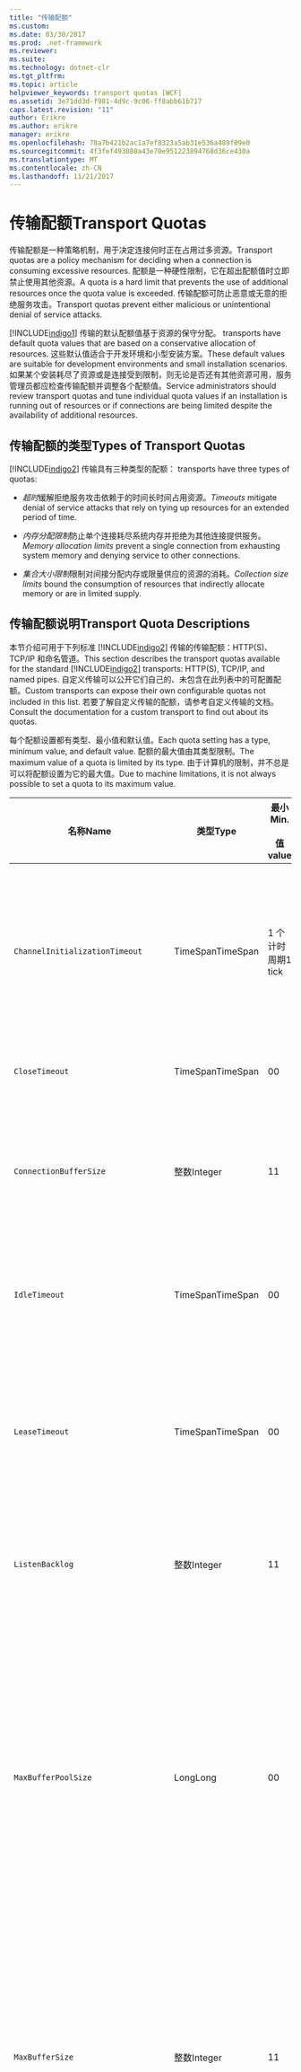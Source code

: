 ```yaml
---
title: "传输配额"
ms.custom: 
ms.date: 03/30/2017
ms.prod: .net-framework
ms.reviewer: 
ms.suite: 
ms.technology: dotnet-clr
ms.tgt_pltfrm: 
ms.topic: article
helpviewer_keywords: transport quotas [WCF]
ms.assetid: 3e71dd3d-f981-4d9c-9c06-ff8abb61b717
caps.latest.revision: "11"
author: Erikre
ms.author: erikre
manager: erikre
ms.openlocfilehash: 78a7b421b2ac1a7ef8323a5ab31e536a489f09e0
ms.sourcegitcommit: 4f3fef493080a43e70e951223894768d36ce430a
ms.translationtype: MT
ms.contentlocale: zh-CN
ms.lasthandoff: 11/21/2017
---
```

# <a name="transport-quotas"></a><span data-ttu-id="4962f-102">传输配额</span><span class="sxs-lookup"><span data-stu-id="4962f-102">Transport Quotas</span></span>
<span data-ttu-id="4962f-103">传输配额是一种策略机制，用于决定连接何时正在占用过多资源。</span><span class="sxs-lookup"><span data-stu-id="4962f-103">Transport quotas are a policy mechanism for deciding when a connection is consuming excessive resources.</span></span> <span data-ttu-id="4962f-104">配额是一种硬性限制，它在超出配额值时立即禁止使用其他资源。</span><span class="sxs-lookup"><span data-stu-id="4962f-104">A quota is a hard limit that prevents the use of additional resources once the quota value is exceeded.</span></span> <span data-ttu-id="4962f-105">传输配额可防止恶意或无意的拒绝服务攻击。</span><span class="sxs-lookup"><span data-stu-id="4962f-105">Transport quotas prevent either malicious or unintentional denial of service attacks.</span></span>  
  
 [!INCLUDE[indigo1](../../../../includes/indigo1-md.md)]<span data-ttu-id="4962f-106"> 传输的默认配额值基于资源的保守分配。</span><span class="sxs-lookup"><span data-stu-id="4962f-106"> transports have default quota values that are based on a conservative allocation of resources.</span></span> <span data-ttu-id="4962f-107">这些默认值适合于开发环境和小型安装方案。</span><span class="sxs-lookup"><span data-stu-id="4962f-107">These default values are suitable for development environments and small installation scenarios.</span></span> <span data-ttu-id="4962f-108">如果某个安装耗尽了资源或是连接受到限制，则无论是否还有其他资源可用，服务管理员都应检查传输配额并调整各个配额值。</span><span class="sxs-lookup"><span data-stu-id="4962f-108">Service administrators should review transport quotas and tune individual quota values if an installation is running out of resources or if connections are being limited despite the availability of additional resources.</span></span>  
  
## <a name="types-of-transport-quotas"></a><span data-ttu-id="4962f-109">传输配额的类型</span><span class="sxs-lookup"><span data-stu-id="4962f-109">Types of Transport Quotas</span></span>  
 [!INCLUDE[indigo2](../../../../includes/indigo2-md.md)]<span data-ttu-id="4962f-110"> 传输具有三种类型的配额：</span><span class="sxs-lookup"><span data-stu-id="4962f-110"> transports have three types of quotas:</span></span>  
  
-   <span data-ttu-id="4962f-111">*超时*缓解拒绝服务攻击依赖于的时间长时间占用资源。</span><span class="sxs-lookup"><span data-stu-id="4962f-111">*Timeouts* mitigate denial of service attacks that rely on tying up resources for an extended period of time.</span></span>  
  
-   <span data-ttu-id="4962f-112">*内存分配限制*防止单个连接耗尽系统内存并拒绝为其他连接提供服务。</span><span class="sxs-lookup"><span data-stu-id="4962f-112">*Memory allocation limits* prevent a single connection from exhausting system memory and denying service to other connections.</span></span>  
  
-   <span data-ttu-id="4962f-113">*集合大小限制*限制对间接分配内存或限量供应的资源的消耗。</span><span class="sxs-lookup"><span data-stu-id="4962f-113">*Collection size limits* bound the consumption of resources that indirectly allocate memory or are in limited supply.</span></span>  
  
## <a name="transport-quota-descriptions"></a><span data-ttu-id="4962f-114">传输配额说明</span><span class="sxs-lookup"><span data-stu-id="4962f-114">Transport Quota Descriptions</span></span>  
 <span data-ttu-id="4962f-115">本节介绍可用于下列标准 [!INCLUDE[indigo2](../../../../includes/indigo2-md.md)] 传输的传输配额：HTTP(S)、TCP/IP 和命名管道。</span><span class="sxs-lookup"><span data-stu-id="4962f-115">This section describes the transport quotas available for the standard [!INCLUDE[indigo2](../../../../includes/indigo2-md.md)] transports: HTTP(S), TCP/IP, and named pipes.</span></span> <span data-ttu-id="4962f-116">自定义传输可以公开它们自己的、未包含在此列表中的可配置配额。</span><span class="sxs-lookup"><span data-stu-id="4962f-116">Custom transports can expose their own configurable quotas not included in this list.</span></span> <span data-ttu-id="4962f-117">若要了解自定义传输的配额，请参考自定义传输的文档。</span><span class="sxs-lookup"><span data-stu-id="4962f-117">Consult the documentation for a custom transport to find out about its quotas.</span></span>  
  
 <span data-ttu-id="4962f-118">每个配额设置都有类型、最小值和默认值。</span><span class="sxs-lookup"><span data-stu-id="4962f-118">Each quota setting has a type, minimum value, and default value.</span></span> <span data-ttu-id="4962f-119">配额的最大值由其类型限制。</span><span class="sxs-lookup"><span data-stu-id="4962f-119">The maximum value of a quota is limited by its type.</span></span> <span data-ttu-id="4962f-120">由于计算机的限制，并不总是可以将配额设置为它的最大值。</span><span class="sxs-lookup"><span data-stu-id="4962f-120">Due to machine limitations, it is not always possible to set a quota to its maximum value.</span></span>  
  
|<span data-ttu-id="4962f-121">名称</span><span class="sxs-lookup"><span data-stu-id="4962f-121">Name</span></span>|<span data-ttu-id="4962f-122">类型</span><span class="sxs-lookup"><span data-stu-id="4962f-122">Type</span></span>|<span data-ttu-id="4962f-123">最小</span><span class="sxs-lookup"><span data-stu-id="4962f-123">Min.</span></span><br /><br /> <span data-ttu-id="4962f-124">值</span><span class="sxs-lookup"><span data-stu-id="4962f-124">value</span></span>|<span data-ttu-id="4962f-125">默认</span><span class="sxs-lookup"><span data-stu-id="4962f-125">Default</span></span><br /><br /> <span data-ttu-id="4962f-126">值</span><span class="sxs-lookup"><span data-stu-id="4962f-126">value</span></span>|<span data-ttu-id="4962f-127">描述</span><span class="sxs-lookup"><span data-stu-id="4962f-127">Description</span></span>|  
|----------|----------|--------------------|-----------------------|-----------------|  
|`ChannelInitializationTimeout`|<span data-ttu-id="4962f-128">TimeSpan</span><span class="sxs-lookup"><span data-stu-id="4962f-128">TimeSpan</span></span>|<span data-ttu-id="4962f-129">1 个计时周期</span><span class="sxs-lookup"><span data-stu-id="4962f-129">1 tick</span></span>|<span data-ttu-id="4962f-130">5 秒</span><span class="sxs-lookup"><span data-stu-id="4962f-130">5 sec</span></span>|<span data-ttu-id="4962f-131">初始读取过程中等待连接发送前导码的最长时间。</span><span class="sxs-lookup"><span data-stu-id="4962f-131">Maximum time to wait for a connection to send the preamble during the initial read.</span></span> <span data-ttu-id="4962f-132">此数据在进行身份验证前接收。</span><span class="sxs-lookup"><span data-stu-id="4962f-132">This data is received before authentication occurs.</span></span> <span data-ttu-id="4962f-133">此设置通常要比 `ReceiveTimeout` 配额值小得多。</span><span class="sxs-lookup"><span data-stu-id="4962f-133">This setting is generally much smaller than the `ReceiveTimeout` quota value.</span></span>|  
|`CloseTimeout`|<span data-ttu-id="4962f-134">TimeSpan</span><span class="sxs-lookup"><span data-stu-id="4962f-134">TimeSpan</span></span>|<span data-ttu-id="4962f-135">0</span><span class="sxs-lookup"><span data-stu-id="4962f-135">0</span></span>|<span data-ttu-id="4962f-136">1 分钟</span><span class="sxs-lookup"><span data-stu-id="4962f-136">1 min</span></span>|<span data-ttu-id="4962f-137">在传输引发异常之前等待连接关闭的最长时间。</span><span class="sxs-lookup"><span data-stu-id="4962f-137">Maximum time to wait for a connection to close before the transport raises an exception.</span></span>|  
|`ConnectionBufferSize`|<span data-ttu-id="4962f-138">整数</span><span class="sxs-lookup"><span data-stu-id="4962f-138">Integer</span></span>|<span data-ttu-id="4962f-139">1</span><span class="sxs-lookup"><span data-stu-id="4962f-139">1</span></span>|<span data-ttu-id="4962f-140">8 KB</span><span class="sxs-lookup"><span data-stu-id="4962f-140">8 KB</span></span>|<span data-ttu-id="4962f-141">基础传输的传输和接收缓冲区的大小（以字节为单位）。</span><span class="sxs-lookup"><span data-stu-id="4962f-141">Size, in bytes, of the transmit and receive buffers of the underlying transport.</span></span> <span data-ttu-id="4962f-142">增加缓冲区大小可以在发送较大消息时提高吞吐量。</span><span class="sxs-lookup"><span data-stu-id="4962f-142">Increasing the buffer size can improve throughput when sending large messages.</span></span>|  
|`IdleTimeout`|<span data-ttu-id="4962f-143">TimeSpan</span><span class="sxs-lookup"><span data-stu-id="4962f-143">TimeSpan</span></span>|<span data-ttu-id="4962f-144">0</span><span class="sxs-lookup"><span data-stu-id="4962f-144">0</span></span>|<span data-ttu-id="4962f-145">2 分钟</span><span class="sxs-lookup"><span data-stu-id="4962f-145">2 min</span></span>|<span data-ttu-id="4962f-146">已入池连接在关闭前可以保持空闲状态的最长时间。</span><span class="sxs-lookup"><span data-stu-id="4962f-146">Maximum time a pooled connection can remain idle before being closed.</span></span><br /><br /> <span data-ttu-id="4962f-147">此设置仅适用于入池连接。</span><span class="sxs-lookup"><span data-stu-id="4962f-147">This setting only applies to pooled connections.</span></span>|  
|`LeaseTimeout`|<span data-ttu-id="4962f-148">TimeSpan</span><span class="sxs-lookup"><span data-stu-id="4962f-148">TimeSpan</span></span>|<span data-ttu-id="4962f-149">0</span><span class="sxs-lookup"><span data-stu-id="4962f-149">0</span></span>|<span data-ttu-id="4962f-150">5 分钟</span><span class="sxs-lookup"><span data-stu-id="4962f-150">5 min</span></span>|<span data-ttu-id="4962f-151">已入池的活动连接的最长生存期。</span><span class="sxs-lookup"><span data-stu-id="4962f-151">Maximum lifetime of an active pooled connection.</span></span> <span data-ttu-id="4962f-152">在指定时间过后，连接会在当前请求得到服务后立即关闭。</span><span class="sxs-lookup"><span data-stu-id="4962f-152">After the specified time elapses, the connection closes once the current request is serviced.</span></span><br /><br /> <span data-ttu-id="4962f-153">此设置仅适用于入池连接。</span><span class="sxs-lookup"><span data-stu-id="4962f-153">This setting only applies to pooled connections.</span></span>|  
|`ListenBacklog`|<span data-ttu-id="4962f-154">整数</span><span class="sxs-lookup"><span data-stu-id="4962f-154">Integer</span></span>|<span data-ttu-id="4962f-155">1</span><span class="sxs-lookup"><span data-stu-id="4962f-155">1</span></span>|<span data-ttu-id="4962f-156">10</span><span class="sxs-lookup"><span data-stu-id="4962f-156">10</span></span>|<span data-ttu-id="4962f-157">在通往该终结点的其他连接被拒绝之前，侦听器可以拥有的尚未得到服务的连接的最大数量。</span><span class="sxs-lookup"><span data-stu-id="4962f-157">Maximum number of connections that the listener can have unserviced before additional connections to that endpoint are denied.</span></span>|  
|`MaxBufferPoolSize`|<span data-ttu-id="4962f-158">Long</span><span class="sxs-lookup"><span data-stu-id="4962f-158">Long</span></span>|<span data-ttu-id="4962f-159">0</span><span class="sxs-lookup"><span data-stu-id="4962f-159">0</span></span>|<span data-ttu-id="4962f-160">512 KB</span><span class="sxs-lookup"><span data-stu-id="4962f-160">512 KB</span></span>|<span data-ttu-id="4962f-161">传输用于形成可重用消息缓冲池的最大内存（以字节为单位）。</span><span class="sxs-lookup"><span data-stu-id="4962f-161">Maximum memory, in bytes, that the transport devotes to pooling reusable message buffers.</span></span> <span data-ttu-id="4962f-162">当池无法提供消息缓冲区时，系统会分配新的缓冲区以供临时使用。</span><span class="sxs-lookup"><span data-stu-id="4962f-162">When the pool cannot supply a message buffer, a new buffer is allocated for temporary use.</span></span><br /><br /> <span data-ttu-id="4962f-163">创建许多通道工厂或侦听器的安装可能会为缓冲池分配大量内存。</span><span class="sxs-lookup"><span data-stu-id="4962f-163">Installations that create many channel factories or listeners can allocate large amounts of memory for buffer pools.</span></span> <span data-ttu-id="4962f-164">在这种情况下，减小此缓冲区大小可以极大地降低内存使用率。</span><span class="sxs-lookup"><span data-stu-id="4962f-164">Reducing this buffer size can greatly reduce memory usage in this scenario.</span></span>|  
|`MaxBufferSize`|<span data-ttu-id="4962f-165">整数</span><span class="sxs-lookup"><span data-stu-id="4962f-165">Integer</span></span>|<span data-ttu-id="4962f-166">1</span><span class="sxs-lookup"><span data-stu-id="4962f-166">1</span></span>|<span data-ttu-id="4962f-167">64 KB</span><span class="sxs-lookup"><span data-stu-id="4962f-167">64 KB</span></span>|<span data-ttu-id="4962f-168">用于对数据进行流处理的缓冲区的最大大小（以字节为单位）。</span><span class="sxs-lookup"><span data-stu-id="4962f-168">Maximum size, in bytes, of a buffer used for streaming data.</span></span> <span data-ttu-id="4962f-169">如果未设置此传输配额，或传输未使用流，则该配额值与 `MaxReceivedMessageSize` 配额值和 <xref:System.Int32.MaxValue> 中的较小值相同。</span><span class="sxs-lookup"><span data-stu-id="4962f-169">If this transport quota is not set, or the transport is not using streaming, then the quota value is the same as the smaller of the `MaxReceivedMessageSize` quota value and <xref:System.Int32.MaxValue>.</span></span>|  
|`MaxOutboundConnectionsPerEndpoint`|<span data-ttu-id="4962f-170">整数</span><span class="sxs-lookup"><span data-stu-id="4962f-170">Integer</span></span>|<span data-ttu-id="4962f-171">1</span><span class="sxs-lookup"><span data-stu-id="4962f-171">1</span></span>|<span data-ttu-id="4962f-172">10</span><span class="sxs-lookup"><span data-stu-id="4962f-172">10</span></span>|<span data-ttu-id="4962f-173">可以与特定终结点相关联的传出连接的最大数量。</span><span class="sxs-lookup"><span data-stu-id="4962f-173">Maximum number of outgoing connections that can be associated with a particular endpoint.</span></span><br /><br /> <span data-ttu-id="4962f-174">此设置仅适用于入池连接。</span><span class="sxs-lookup"><span data-stu-id="4962f-174">This setting only applies to pooled connections.</span></span>|  
|`MaxOutputDelay`|<span data-ttu-id="4962f-175">TimeSpan</span><span class="sxs-lookup"><span data-stu-id="4962f-175">TimeSpan</span></span>|<span data-ttu-id="4962f-176">0</span><span class="sxs-lookup"><span data-stu-id="4962f-176">0</span></span>|<span data-ttu-id="4962f-177">200 毫秒</span><span class="sxs-lookup"><span data-stu-id="4962f-177">200 ms</span></span>|<span data-ttu-id="4962f-178">在执行发送操作后为在单个操作中批处理其他消息而等待的最长时间。</span><span class="sxs-lookup"><span data-stu-id="4962f-178">Maximum time to wait after a send operation for batching additional messages in a single operation.</span></span> <span data-ttu-id="4962f-179">如果基础传输的缓冲区变满，则消息会较早发送。</span><span class="sxs-lookup"><span data-stu-id="4962f-179">Messages are sent earlier if the buffer of the underlying transport becomes full.</span></span> <span data-ttu-id="4962f-180">发送其他消息不会重置延迟期。</span><span class="sxs-lookup"><span data-stu-id="4962f-180">Sending additional messages does not reset the delay period.</span></span>|  
|`MaxPendingAccepts`|<span data-ttu-id="4962f-181">整数</span><span class="sxs-lookup"><span data-stu-id="4962f-181">Integer</span></span>|<span data-ttu-id="4962f-182">1</span><span class="sxs-lookup"><span data-stu-id="4962f-182">1</span></span>|<span data-ttu-id="4962f-183">1</span><span class="sxs-lookup"><span data-stu-id="4962f-183">1</span></span>|<span data-ttu-id="4962f-184">侦听器可拥有并等待的最大通道接受数。</span><span class="sxs-lookup"><span data-stu-id="4962f-184">Maximum number of accepts for channels that the listener can have waiting.</span></span><br /><br /> <span data-ttu-id="4962f-185">在接受完成与新的接受开始之间有一个时间间隔。</span><span class="sxs-lookup"><span data-stu-id="4962f-185">There is an interval of time between the accept completing and a new accept starting.</span></span> <span data-ttu-id="4962f-186">增加此集合大小可以防止在此时间间隔中连接的客户端被丢弃。</span><span class="sxs-lookup"><span data-stu-id="4962f-186">Increasing this collection size can prevent clients that connect during this interval from being dropped.</span></span>|  
|`MaxPendingConnections`|<span data-ttu-id="4962f-187">整数</span><span class="sxs-lookup"><span data-stu-id="4962f-187">Integer</span></span>|<span data-ttu-id="4962f-188">1</span><span class="sxs-lookup"><span data-stu-id="4962f-188">1</span></span>|<span data-ttu-id="4962f-189">10</span><span class="sxs-lookup"><span data-stu-id="4962f-189">10</span></span>|<span data-ttu-id="4962f-190">侦听器可以拥有的正在等待应用程序接受的最大连接数。</span><span class="sxs-lookup"><span data-stu-id="4962f-190">Maximum number of connections that the listener can have waiting to be accepted by the application.</span></span> <span data-ttu-id="4962f-191">超出此配额值时，新的传入连接会被丢弃而不是等待接受。</span><span class="sxs-lookup"><span data-stu-id="4962f-191">When this quota value is exceeded, new incoming connections are dropped rather than waiting to be accepted.</span></span><br /><br /> <span data-ttu-id="4962f-192">连接功能（如消息安全）可能会使客户端打开多个连接。</span><span class="sxs-lookup"><span data-stu-id="4962f-192">Connection features such as message security can cause a client to open more than one connection.</span></span> <span data-ttu-id="4962f-193">在设置此配额值时，服务管理员应该考虑这些额外的连接。</span><span class="sxs-lookup"><span data-stu-id="4962f-193">Service administrators should account for these additional connections when setting this quota value.</span></span>|  
|`MaxReceivedMessageSize`|<span data-ttu-id="4962f-194">Long</span><span class="sxs-lookup"><span data-stu-id="4962f-194">Long</span></span>|<span data-ttu-id="4962f-195">1</span><span class="sxs-lookup"><span data-stu-id="4962f-195">1</span></span>|<span data-ttu-id="4962f-196">64 KB</span><span class="sxs-lookup"><span data-stu-id="4962f-196">64 KB</span></span>|<span data-ttu-id="4962f-197">所接收消息（包括消息头）的最大大小（以字节为单位）；超出此大小，传输将引发异常。</span><span class="sxs-lookup"><span data-stu-id="4962f-197">Maximum size, in bytes, of a received message, including headers, before the transport raises an exception.</span></span>|  
|`OpenTimeout`|<span data-ttu-id="4962f-198">TimeSpan</span><span class="sxs-lookup"><span data-stu-id="4962f-198">TimeSpan</span></span>|<span data-ttu-id="4962f-199">0</span><span class="sxs-lookup"><span data-stu-id="4962f-199">0</span></span>|<span data-ttu-id="4962f-200">1 分钟</span><span class="sxs-lookup"><span data-stu-id="4962f-200">1 min</span></span>|<span data-ttu-id="4962f-201">在传输引发异常之前等待连接建立的最长时间。</span><span class="sxs-lookup"><span data-stu-id="4962f-201">Maximum time to wait for a connection to be established before the transport raises an exception.</span></span>|  
|`ReceiveTimeout`|<span data-ttu-id="4962f-202">TimeSpan</span><span class="sxs-lookup"><span data-stu-id="4962f-202">TimeSpan</span></span>|<span data-ttu-id="4962f-203">0</span><span class="sxs-lookup"><span data-stu-id="4962f-203">0</span></span>|<span data-ttu-id="4962f-204">10 分钟</span><span class="sxs-lookup"><span data-stu-id="4962f-204">10 min</span></span>|<span data-ttu-id="4962f-205">在传输引发异常之前等待读取操作完成的最长时间。</span><span class="sxs-lookup"><span data-stu-id="4962f-205">Maximum time to wait for a read operation to complete before the transport raises an exception.</span></span>|  
|`SendTimeout`|<span data-ttu-id="4962f-206">Timespan</span><span class="sxs-lookup"><span data-stu-id="4962f-206">Timespan</span></span>|<span data-ttu-id="4962f-207">0</span><span class="sxs-lookup"><span data-stu-id="4962f-207">0</span></span>|<span data-ttu-id="4962f-208">1 分钟</span><span class="sxs-lookup"><span data-stu-id="4962f-208">1 min</span></span>|<span data-ttu-id="4962f-209">在传输引发异常之前等待写入操作完成的最长时间。</span><span class="sxs-lookup"><span data-stu-id="4962f-209">Maximum time to wait for a write operation to complete before the transport raises an exception.</span></span>|  
  
 <span data-ttu-id="4962f-210">在通过绑定或配置进行设置时，传输配额 `MaxPendingConnections` 和 `MaxOutboundConnectionsPerEndpoint` 被组合为单个传输配额，称为 `MaxConnections`。</span><span class="sxs-lookup"><span data-stu-id="4962f-210">The transport quotas `MaxPendingConnections` and `MaxOutboundConnectionsPerEndpoint` are combined into a single transport quota called `MaxConnections` when set through the binding or configuration.</span></span> <span data-ttu-id="4962f-211">只有使用绑定元素才能分别设置这些配额值。</span><span class="sxs-lookup"><span data-stu-id="4962f-211">Only the binding element allows setting these quota values individually.</span></span> <span data-ttu-id="4962f-212">`MaxConnections` 传输配额具有相同的最小值和默认值。</span><span class="sxs-lookup"><span data-stu-id="4962f-212">The `MaxConnections` transport quota has the same minimum and default values.</span></span>  
  
## <a name="setting-transport-quotas"></a><span data-ttu-id="4962f-213">设置传输配额</span><span class="sxs-lookup"><span data-stu-id="4962f-213">Setting Transport Quotas</span></span>  
 <span data-ttu-id="4962f-214">传输配额通过传输绑定元素、传输绑定、应用程序配置或宿主策略进行设置。</span><span class="sxs-lookup"><span data-stu-id="4962f-214">Transport quotas are set through the transport binding element, the transport binding, application configuration, or host policy.</span></span> <span data-ttu-id="4962f-215">本文档不涉及通过宿主策略设置传输的内容。</span><span class="sxs-lookup"><span data-stu-id="4962f-215">This document does not cover setting transports through host policy.</span></span> <span data-ttu-id="4962f-216">若要了解宿主策略配额的设置，请参考基础传输的文档。</span><span class="sxs-lookup"><span data-stu-id="4962f-216">Consult the documentation for the underlying transport to discover the settings for host policy quotas.</span></span> <span data-ttu-id="4962f-217">[配置 HTTP 和 HTTPS](../../../../docs/framework/wcf/feature-details/configuring-http-and-https.md)主题介绍 Http.sys 驱动程序的配额设置。</span><span class="sxs-lookup"><span data-stu-id="4962f-217">The [Configuring HTTP and HTTPS](../../../../docs/framework/wcf/feature-details/configuring-http-and-https.md) topic describes quota settings for the Http.sys driver.</span></span> <span data-ttu-id="4962f-218">有关对 HTTP、TCP/IP 和命名管道连接配置 Windows 限制的更多信息，请参见 Microsoft 知识库。</span><span class="sxs-lookup"><span data-stu-id="4962f-218">Search the Microsoft Knowledge Base for more information about configuring Windows limits on HTTP, TCP/IP, and named pipe connections.</span></span>  
  
 <span data-ttu-id="4962f-219">其他类型的配额间接应用于传输。</span><span class="sxs-lookup"><span data-stu-id="4962f-219">Other types of quotas apply indirectly to transports.</span></span> <span data-ttu-id="4962f-220">传输用来将消息转换为字节的消息编码器可以具有它自己的配额设置。</span><span class="sxs-lookup"><span data-stu-id="4962f-220">The message encoder that the transport uses to transform a message into bytes can have its own quota settings.</span></span> <span data-ttu-id="4962f-221">但是，这些配额独立于所使用的传输类型。</span><span class="sxs-lookup"><span data-stu-id="4962f-221">However, these quotas are independent of the type of transport being used.</span></span>  
  
### <a name="controlling-transport-quotas-from-the-binding-element"></a><span data-ttu-id="4962f-222">通过绑定元素控制传输配额</span><span class="sxs-lookup"><span data-stu-id="4962f-222">Controlling Transport Quotas from the Binding Element</span></span>  
 <span data-ttu-id="4962f-223">通过绑定元素设置传输配额为控制传输行为提供了最大的灵活性。</span><span class="sxs-lookup"><span data-stu-id="4962f-223">Setting transport quotas through the binding element offers the greatest flexibility in controlling the transport's behavior.</span></span> <span data-ttu-id="4962f-224">生成通道时，将从绑定中获取关闭、打开、接收和发送操作的默认超时值。</span><span class="sxs-lookup"><span data-stu-id="4962f-224">The default timeouts for Close, Open, Receive, and Send operations are taken from the binding when a channel is built.</span></span>  
  
|<span data-ttu-id="4962f-225">名称</span><span class="sxs-lookup"><span data-stu-id="4962f-225">Name</span></span>|<span data-ttu-id="4962f-226">HTTP</span><span class="sxs-lookup"><span data-stu-id="4962f-226">HTTP</span></span>|<span data-ttu-id="4962f-227">TCP/IP</span><span class="sxs-lookup"><span data-stu-id="4962f-227">TCP/IP</span></span>|<span data-ttu-id="4962f-228">命名管道</span><span class="sxs-lookup"><span data-stu-id="4962f-228">Named pipe</span></span>|  
|----------|----------|-------------|----------------|  
|`ChannelInitializationTimeout`||<span data-ttu-id="4962f-229">X</span><span class="sxs-lookup"><span data-stu-id="4962f-229">X</span></span>|<span data-ttu-id="4962f-230">X</span><span class="sxs-lookup"><span data-stu-id="4962f-230">X</span></span>|  
|`CloseTimeout`||||  
|`ConnectionBufferSize`||<span data-ttu-id="4962f-231">X</span><span class="sxs-lookup"><span data-stu-id="4962f-231">X</span></span>|<span data-ttu-id="4962f-232">X</span><span class="sxs-lookup"><span data-stu-id="4962f-232">X</span></span>|  
|`IdleTimeout`||<span data-ttu-id="4962f-233">X</span><span class="sxs-lookup"><span data-stu-id="4962f-233">X</span></span>|<span data-ttu-id="4962f-234">X</span><span class="sxs-lookup"><span data-stu-id="4962f-234">X</span></span>|  
|`LeaseTimeout`||<span data-ttu-id="4962f-235">X</span><span class="sxs-lookup"><span data-stu-id="4962f-235">X</span></span>||  
|`ListenBacklog`||<span data-ttu-id="4962f-236">X</span><span class="sxs-lookup"><span data-stu-id="4962f-236">X</span></span>||  
|`MaxBufferPoolSize`|<span data-ttu-id="4962f-237">X</span><span class="sxs-lookup"><span data-stu-id="4962f-237">X</span></span>|<span data-ttu-id="4962f-238">X</span><span class="sxs-lookup"><span data-stu-id="4962f-238">X</span></span>|<span data-ttu-id="4962f-239">X</span><span class="sxs-lookup"><span data-stu-id="4962f-239">X</span></span>|  
|`MaxBufferSize`|<span data-ttu-id="4962f-240">X</span><span class="sxs-lookup"><span data-stu-id="4962f-240">X</span></span>|<span data-ttu-id="4962f-241">X</span><span class="sxs-lookup"><span data-stu-id="4962f-241">X</span></span>|<span data-ttu-id="4962f-242">X</span><span class="sxs-lookup"><span data-stu-id="4962f-242">X</span></span>|  
|`MaxOutboundConnectionsPerEndpoint`||<span data-ttu-id="4962f-243">X</span><span class="sxs-lookup"><span data-stu-id="4962f-243">X</span></span>|<span data-ttu-id="4962f-244">X</span><span class="sxs-lookup"><span data-stu-id="4962f-244">X</span></span>|  
|`MaxOutputDelay`||<span data-ttu-id="4962f-245">X</span><span class="sxs-lookup"><span data-stu-id="4962f-245">X</span></span>|<span data-ttu-id="4962f-246">X</span><span class="sxs-lookup"><span data-stu-id="4962f-246">X</span></span>|  
|`MaxPendingAccepts`||<span data-ttu-id="4962f-247">X</span><span class="sxs-lookup"><span data-stu-id="4962f-247">X</span></span>|<span data-ttu-id="4962f-248">X</span><span class="sxs-lookup"><span data-stu-id="4962f-248">X</span></span>|  
|`MaxPendingConnections`||<span data-ttu-id="4962f-249">X</span><span class="sxs-lookup"><span data-stu-id="4962f-249">X</span></span>|<span data-ttu-id="4962f-250">X</span><span class="sxs-lookup"><span data-stu-id="4962f-250">X</span></span>|  
|`MaxReceivedMessageSize`|<span data-ttu-id="4962f-251">X</span><span class="sxs-lookup"><span data-stu-id="4962f-251">X</span></span>|<span data-ttu-id="4962f-252">X</span><span class="sxs-lookup"><span data-stu-id="4962f-252">X</span></span>|<span data-ttu-id="4962f-253">X</span><span class="sxs-lookup"><span data-stu-id="4962f-253">X</span></span>|  
|`OpenTimeout`||||  
|`ReceiveTimeout`||||  
|`SendTimeout`||||  
  
### <a name="controlling-transport-quotas-from-the-binding"></a><span data-ttu-id="4962f-254">通过绑定控制传输配额</span><span class="sxs-lookup"><span data-stu-id="4962f-254">Controlling Transport Quotas from the Binding</span></span>  
 <span data-ttu-id="4962f-255">通过绑定设置传输配额可提供一组简化的配额以供选择，同时仍然提供对最常用配额值的访问。</span><span class="sxs-lookup"><span data-stu-id="4962f-255">Setting transport quotas through the binding offers a simplified set of quotas to choose from while still giving access to the most common quota values.</span></span>  
  
|<span data-ttu-id="4962f-256">名称</span><span class="sxs-lookup"><span data-stu-id="4962f-256">Name</span></span>|<span data-ttu-id="4962f-257">HTTP</span><span class="sxs-lookup"><span data-stu-id="4962f-257">HTTP</span></span>|<span data-ttu-id="4962f-258">TCP/IP</span><span class="sxs-lookup"><span data-stu-id="4962f-258">TCP/IP</span></span>|<span data-ttu-id="4962f-259">命名管道</span><span class="sxs-lookup"><span data-stu-id="4962f-259">Named pipe</span></span>|  
|----------|----------|-------------|----------------|  
|`ChannelInitializationTimeout`||||  
|`CloseTimeout`|<span data-ttu-id="4962f-260">X</span><span class="sxs-lookup"><span data-stu-id="4962f-260">X</span></span>|<span data-ttu-id="4962f-261">X</span><span class="sxs-lookup"><span data-stu-id="4962f-261">X</span></span>|<span data-ttu-id="4962f-262">X</span><span class="sxs-lookup"><span data-stu-id="4962f-262">X</span></span>|  
|`ConnectionBufferSize`||||  
|`IdleTimeout`||||  
|`LeaseTimeout`||||  
|`ListenBacklog`||<span data-ttu-id="4962f-263">X</span><span class="sxs-lookup"><span data-stu-id="4962f-263">X</span></span>||  
|`MaxBufferPoolSize`|<span data-ttu-id="4962f-264">X</span><span class="sxs-lookup"><span data-stu-id="4962f-264">X</span></span>|<span data-ttu-id="4962f-265">X</span><span class="sxs-lookup"><span data-stu-id="4962f-265">X</span></span>|<span data-ttu-id="4962f-266">X</span><span class="sxs-lookup"><span data-stu-id="4962f-266">X</span></span>|  
|`MaxBufferSize`|<span data-ttu-id="4962f-267">1</span><span class="sxs-lookup"><span data-stu-id="4962f-267">1</span></span>|<span data-ttu-id="4962f-268">X</span><span class="sxs-lookup"><span data-stu-id="4962f-268">X</span></span>|<span data-ttu-id="4962f-269">X</span><span class="sxs-lookup"><span data-stu-id="4962f-269">X</span></span>|  
|`MaxOutboundConnectionsPerEndpoint`||<span data-ttu-id="4962f-270">2</span><span class="sxs-lookup"><span data-stu-id="4962f-270">2</span></span>|<span data-ttu-id="4962f-271">2</span><span class="sxs-lookup"><span data-stu-id="4962f-271">2</span></span>|  
|`MaxOutputDelay`||||  
|`MaxPendingAccepts`||||  
|`MaxPendingConnections`||<span data-ttu-id="4962f-272">2</span><span class="sxs-lookup"><span data-stu-id="4962f-272">2</span></span>|<span data-ttu-id="4962f-273">2</span><span class="sxs-lookup"><span data-stu-id="4962f-273">2</span></span>|  
|`MaxReceivedMessageSize`|<span data-ttu-id="4962f-274">X</span><span class="sxs-lookup"><span data-stu-id="4962f-274">X</span></span>|<span data-ttu-id="4962f-275">X</span><span class="sxs-lookup"><span data-stu-id="4962f-275">X</span></span>|<span data-ttu-id="4962f-276">X</span><span class="sxs-lookup"><span data-stu-id="4962f-276">X</span></span>|  
|`OpenTimeout`|<span data-ttu-id="4962f-277">X</span><span class="sxs-lookup"><span data-stu-id="4962f-277">X</span></span>|<span data-ttu-id="4962f-278">X</span><span class="sxs-lookup"><span data-stu-id="4962f-278">X</span></span>|<span data-ttu-id="4962f-279">X</span><span class="sxs-lookup"><span data-stu-id="4962f-279">X</span></span>|  
|`ReceiveTimeout`|<span data-ttu-id="4962f-280">X</span><span class="sxs-lookup"><span data-stu-id="4962f-280">X</span></span>|<span data-ttu-id="4962f-281">X</span><span class="sxs-lookup"><span data-stu-id="4962f-281">X</span></span>|<span data-ttu-id="4962f-282">X</span><span class="sxs-lookup"><span data-stu-id="4962f-282">X</span></span>|  
|`SendTimeout`|<span data-ttu-id="4962f-283">X</span><span class="sxs-lookup"><span data-stu-id="4962f-283">X</span></span>|<span data-ttu-id="4962f-284">X</span><span class="sxs-lookup"><span data-stu-id="4962f-284">X</span></span>|<span data-ttu-id="4962f-285">X</span><span class="sxs-lookup"><span data-stu-id="4962f-285">X</span></span>|  
  
1.  <span data-ttu-id="4962f-286">`MaxBufferSize` 传输配额仅在 `BasicHttp` 绑定上可用。</span><span class="sxs-lookup"><span data-stu-id="4962f-286">The `MaxBufferSize` transport quota is only available on the `BasicHttp` binding.</span></span> <span data-ttu-id="4962f-287">`WSHttp` 绑定适用于不支持流式传输模式的情况。</span><span class="sxs-lookup"><span data-stu-id="4962f-287">The `WSHttp` bindings are for scenarios that do not support streamed transport modes.</span></span>  
  
2.  <span data-ttu-id="4962f-288">传输配额 `MaxPendingConnections` 和 `MaxOutboundConnectionsPerEndpoint` 被组合为单个传输配额，称为 `MaxConnections`。</span><span class="sxs-lookup"><span data-stu-id="4962f-288">The transport quotas `MaxPendingConnections` and `MaxOutboundConnectionsPerEndpoint` are combined into a single transport quota called `MaxConnections`.</span></span>  
  
### <a name="controlling-transport-quotas-from-configuration"></a><span data-ttu-id="4962f-289">通过配置控制传输配额</span><span class="sxs-lookup"><span data-stu-id="4962f-289">Controlling Transport Quotas from Configuration</span></span>  
 <span data-ttu-id="4962f-290">应用程序配置可以设置与直接访问绑定上的属性一样的传输配额。</span><span class="sxs-lookup"><span data-stu-id="4962f-290">Application configuration can set the same transport quotas as directly accessing properties on a binding.</span></span> <span data-ttu-id="4962f-291">在配置文件中，传输配额的名称总是以小写字母开头。</span><span class="sxs-lookup"><span data-stu-id="4962f-291">In configuration files, the name of a transport quota always starts with a lowercase letter.</span></span> <span data-ttu-id="4962f-292">例如，绑定上的 `CloseTimeout` 属性对应于配置中的 `closeTimeout` 设置，而绑定上的 `MaxConnections` 属性对应于配置中的 `maxConnections` 设置。</span><span class="sxs-lookup"><span data-stu-id="4962f-292">For example, the `CloseTimeout` property on a binding corresponds to the `closeTimeout` setting in configuration and the `MaxConnections` property on a binding corresponds to the `maxConnections` setting in configuration.</span></span>  
  
## <a name="see-also"></a><span data-ttu-id="4962f-293">另请参阅</span><span class="sxs-lookup"><span data-stu-id="4962f-293">See Also</span></span>  
 <xref:System.ServiceModel.Channels.HttpsTransportBindingElement>  
 <xref:System.ServiceModel.Channels.HttpTransportBindingElement>  
 <xref:System.ServiceModel.Channels.TcpTransportBindingElement>  
 <xref:System.ServiceModel.Channels.NamedPipeTransportBindingElement>  
 <xref:System.ServiceModel.Channels.ConnectionOrientedTransportBindingElement>  
 <xref:System.ServiceModel.Channels.TransportBindingElement>
